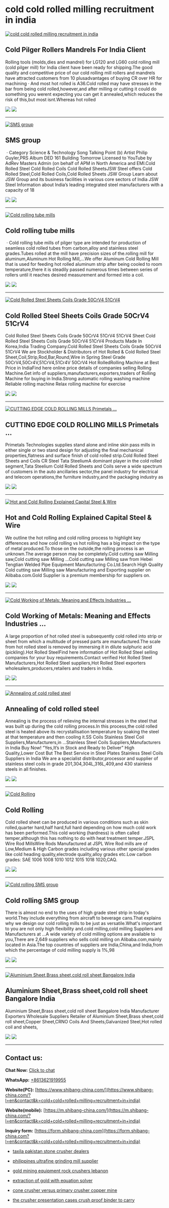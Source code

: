 # cold cold rolled milling recruitment in india

<a href="https://swt.shibang-china.com/?l=en&img&k=cold+cold+rolled+milling+recruitment+in+india" target="_blank">![cold cold rolled milling recruitment in india](http://static.shibang-china.com/all-800x300/1178.jpg)</a>

## Cold Pilger Rollers Mandrels For India Client
Rolling tools (molds,dies and mandrel) for LG120 and LG60 cold rolling mill (cold pilger mill) for India client have been ready for shipping.The good quality and competitive price of our cold rolling mill rollers and mandrels have attracted customers from 10 plusadvantages of buying CR over HR for machining&nbsp;&#0183;&#32;And most hot rolled is A36.Cold rolled may have stresses in the bar from being cold rolled,however,and after milling or cutting it could do something you werent expecting you can get it annealed,which reduces the risk of this,but most isnt.Whereas hot rolled


<a href="https://whatsapp.shibangsoft.com/WhatsApp.php" target="_blank" title="WhatsApp">![](http://static.shibang-china.com/icon/whatsapp.png)</a> <a href="https://swt.shibang-china.com/?l=en&icon&k=cold+cold+rolled+milling+recruitment+in+india" target="_blank">![](http://static.shibang-china.com/icon/chat-en.png)</a>

---

<a href="https://swt.shibang-china.com/?l=en&img&k=cold+cold+rolled+milling+recruitment+in+india" target="_blank">![SMS group](http://static.shibang-china.com/all-800x300/233.jpg)</a>

## SMS group
&nbsp;&#0183;&#32;Category Science &amp; Technology Song Talking Point (b) Artist Philip Guyler,PRS Album DED 161 Building Tomorrow Licensed to YouTube by AdRev Masters Admin (on behalf of APM in North America and EMI.Cold Rolled Steel Cold Rolled Coils Cold Rolled SheetsJSW Steel offers Cold Rolled Steel,Cold Rolled Coils,Cold Rolled Sheets JSW Group Learn about JSW Group and its business facilities in various core sectors of India JSW Steel Information about India’s leading integrated steel manufacturers with a capacity of 18


<a href="https://whatsapp.shibangsoft.com/WhatsApp.php" target="_blank" title="WhatsApp">![](http://static.shibang-china.com/icon/whatsapp.png)</a> <a href="https://swt.shibang-china.com/?l=en&icon&k=cold+cold+rolled+milling+recruitment+in+india" target="_blank">![](http://static.shibang-china.com/icon/chat-en.png)</a>

---

<a href="https://swt.shibang-china.com/?l=en&img&k=cold+cold+rolled+milling+recruitment+in+india" target="_blank">![Cold rolling tube mills](http://static.shibang-china.com/all-800x300/245.jpg)</a>

## Cold rolling tube mills
&nbsp;&#0183;&#32;Cold rolling tube mills of pilger type are intended for production of seamless cold rolled tubes from carbon,alloy and stainless steel grades.Tubes rolled at the mill have precision sizes of the.rolling mill for aluminum,Aluminum Hot Rolling Mill,…We offer Aluminum Cold Rolling Mill that is used for feeding hot rolled aluminum strip after being cooled to room temperature,there it is steadily passed numerous times between series of rollers until it reaches desired measurement and formed into a coil.


<a href="https://whatsapp.shibangsoft.com/WhatsApp.php" target="_blank" title="WhatsApp">![](http://static.shibang-china.com/icon/whatsapp.png)</a> <a href="https://swt.shibang-china.com/?l=en&icon&k=cold+cold+rolled+milling+recruitment+in+india" target="_blank">![](http://static.shibang-china.com/icon/chat-en.png)</a>

---

<a href="https://swt.shibang-china.com/?l=en&img&k=cold+cold+rolled+milling+recruitment+in+india" target="_blank">![Cold Rolled Steel Sheets Coils Grade 50CrV4 51CrV4](http://static.shibang-china.com/all-800x300/562.jpg)</a>

## Cold Rolled Steel Sheets Coils Grade 50CrV4 51CrV4
Cold Rolled Steel Sheets Coils Grade 50CrV4 51CrV4 51CrV4 Sheet Cold Rolled Steel Sheets Coils Grade 50CrV4 51CrV4 Products Made In Korea,India Trading Company.Cold Rolled Steel Sheets Coils Grade 50CrV4 51CrV4 We are Stockholder &amp; Distributors of Hot Rolled &amp; Cold Rolled Steel Sheet,Coil,Strip,Rod,Bar,Round,Wire in Spring Steel Grade 50CrV4,50Cr4V,51CrV4,51Cr4V 50CrV4 Hot RolledRolling Machine at Best Price in IndiaFind here online price details of companies selling Rolling Machine.Get info of suppliers,manufacturers,exporters,traders of Rolling Machine for buying in India.Strong automatic rolling washing machine Reliable rolling machine Relax rolling machine for exercise


<a href="https://whatsapp.shibangsoft.com/WhatsApp.php" target="_blank" title="WhatsApp">![](http://static.shibang-china.com/icon/whatsapp.png)</a> <a href="https://swt.shibang-china.com/?l=en&icon&k=cold+cold+rolled+milling+recruitment+in+india" target="_blank">![](http://static.shibang-china.com/icon/chat-en.png)</a>

---

<a href="https://swt.shibang-china.com/?l=en&img&k=cold+cold+rolled+milling+recruitment+in+india" target="_blank">![CUTTING EDGE COLD ROLLING MILLS Primetals …](http://static.shibang-china.com/all-800x300/440.jpg)</a>

## CUTTING EDGE COLD ROLLING MILLS Primetals …
Primetals Technologies supplies stand alone and inline skin pass mills in either single or two stand design for adjusting the final mechanical properties,flatness and surface finish of cold rolled strip.Cold Rolled Steel Sheets and Coils CR Steel Tata SteeliumA dominant player in the cold rolled segment,Tata Steelium Cold Rolled Sheets and Coils serve a wide spectrum of customers in the auto ancillaries sector,the panel industry for electrical and telecom operations,the furniture industry,and the packaging industry as


<a href="https://whatsapp.shibangsoft.com/WhatsApp.php" target="_blank" title="WhatsApp">![](http://static.shibang-china.com/icon/whatsapp.png)</a> <a href="https://swt.shibang-china.com/?l=en&icon&k=cold+cold+rolled+milling+recruitment+in+india" target="_blank">![](http://static.shibang-china.com/icon/chat-en.png)</a>

---

<a href="https://swt.shibang-china.com/?l=en&img&k=cold+cold+rolled+milling+recruitment+in+india" target="_blank">![Hot and Cold Rolling Explained Capital Steel &amp; Wire](http://static.shibang-china.com/all-800x300/1229.jpg)</a>

## Hot and Cold Rolling Explained Capital Steel &amp; Wire
We outline the hot rolling and cold rolling process to highlight key differences and how cold rolling vs hot rolling has a big impact on the type of metal produced.To those on the outside,the rolling process is an unknown.The average person may be completely.Cold cutting saw Milling saw,Cold cutting saw Milling …Cold cutting saw Milling saw from Hebei Tengtian Welded Pipe Equipment Manufacturing Co.Ltd.Search High Quality Cold cutting saw Milling saw Manufacturing and Exporting supplier on Alibaba.com.Gold Supplier is a premium membership for suppliers on.


<a href="https://whatsapp.shibangsoft.com/WhatsApp.php" target="_blank" title="WhatsApp">![](http://static.shibang-china.com/icon/whatsapp.png)</a> <a href="https://swt.shibang-china.com/?l=en&icon&k=cold+cold+rolled+milling+recruitment+in+india" target="_blank">![](http://static.shibang-china.com/icon/chat-en.png)</a>

---

<a href="https://swt.shibang-china.com/?l=en&img&k=cold+cold+rolled+milling+recruitment+in+india" target="_blank">![Cold Working of Metals: Meaning and Effects Industries …](http://static.shibang-china.com/all-800x300/878.jpg)</a>

## Cold Working of Metals: Meaning and Effects Industries …
A large proportion of hot rolled steel is subsequently cold rolled into strip or sheet from which a multitude of pressed parts are manufactured.The scale from hot rolled steel is removed by immersing it in dilute sulphuric acid (pickling).Hot Rolled SteelFind here information of Hot Rolled Steel selling companies for your buy requirements.Contact verified Hot Rolled Steel Manufacturers,Hot Rolled Steel suppliers,Hot Rolled Steel exporters wholesalers,producers,retailers and traders in India.


<a href="https://whatsapp.shibangsoft.com/WhatsApp.php" target="_blank" title="WhatsApp">![](http://static.shibang-china.com/icon/whatsapp.png)</a> <a href="https://swt.shibang-china.com/?l=en&icon&k=cold+cold+rolled+milling+recruitment+in+india" target="_blank">![](http://static.shibang-china.com/icon/chat-en.png)</a>

---

<a href="https://swt.shibang-china.com/?l=en&img&k=cold+cold+rolled+milling+recruitment+in+india" target="_blank">![Annealing of cold rolled steel](http://static.shibang-china.com/all-800x300/307.jpg)</a>

## Annealing of cold rolled steel
Annealing is the process of relieving the internal stresses in the steel that was built up during the cold rolling process.In this process,the cold rolled steel is heated above its recrystallisation temperature by soaking the steel at that temperature and then cooling it.SS Coils Stainless Steel Coil Suppliers,Manufacturers,in …Stainless Steel Coils Suppliers,Manufacturers in India Buy Now! “Yes,It’s in Stock and Ready to Deliver” High Quality,Lower Cost But The Best Service in Steel Plates Stainless Steel Coils Suppliers in India We are a specialist distributor,processor and supplier of stainless steel coils in grade 201,304,304L,316L,409,and 430 stainless steels in all finishes.


<a href="https://whatsapp.shibangsoft.com/WhatsApp.php" target="_blank" title="WhatsApp">![](http://static.shibang-china.com/icon/whatsapp.png)</a> <a href="https://swt.shibang-china.com/?l=en&icon&k=cold+cold+rolled+milling+recruitment+in+india" target="_blank">![](http://static.shibang-china.com/icon/chat-en.png)</a>

---

<a href="https://swt.shibang-china.com/?l=en&img&k=cold+cold+rolled+milling+recruitment+in+india" target="_blank">![Cold Rolling](http://static.shibang-china.com/all-800x300/586.jpg)</a>

## Cold Rolling
Cold rolled sheet can be produced in various conditions such as skin rolled,quarter hard,half hard,full hard depending on how much cold work has been performed.This cold working (hardness) is often called temper,although this has nothing to do with heat treatment temper.JSPL Wire Rod MillsWire Rods Manufactured at JSPL Wire Rod mills are of Low,Medium &amp; High Carbon grades including various other special grades like cold heading quality,electrode quality,alloy grades etc.Low carbon grades: SAE 1006 1008 1010 1012 1015 1018 1020,CAQ.


<a href="https://whatsapp.shibangsoft.com/WhatsApp.php" target="_blank" title="WhatsApp">![](http://static.shibang-china.com/icon/whatsapp.png)</a> <a href="https://swt.shibang-china.com/?l=en&icon&k=cold+cold+rolled+milling+recruitment+in+india" target="_blank">![](http://static.shibang-china.com/icon/chat-en.png)</a>

---

<a href="https://swt.shibang-china.com/?l=en&img&k=cold+cold+rolled+milling+recruitment+in+india" target="_blank">![Cold rolling SMS group](http://static.shibang-china.com/all-800x300/406.jpg)</a>

## Cold rolling SMS group
There is almost no end to the uses of high grade steel strip in today's world.They include everything from aircraft to beverage cans.That explains why we design our cold rolling mills to be just as versatile.What's important to you are not only high flexibility and.cold milling,cold milling Suppliers and Manufacturers at …A wide variety of cold milling options are available to you,There are 2,649 suppliers who sells cold milling on Alibaba.com,mainly located in Asia.The top countries of suppliers are India,China,and India,from which the percentage of cold milling supply is 1%,98


<a href="https://whatsapp.shibangsoft.com/WhatsApp.php" target="_blank" title="WhatsApp">![](http://static.shibang-china.com/icon/whatsapp.png)</a> <a href="https://swt.shibang-china.com/?l=en&icon&k=cold+cold+rolled+milling+recruitment+in+india" target="_blank">![](http://static.shibang-china.com/icon/chat-en.png)</a>

---

<a href="https://swt.shibang-china.com/?l=en&img&k=cold+cold+rolled+milling+recruitment+in+india" target="_blank">![Aluminium Sheet,Brass sheet,cold roll sheet Bangalore India](http://static.shibang-china.com/all-800x300/654.jpg)</a>

## Aluminium Sheet,Brass sheet,cold roll sheet Bangalore India
Aluminium Sheet,Brass sheet,cold roll sheet Bangalore India Manufacturer Exporters Wholesale Suppliers Retailer of Aluminium Sheet,Brass sheet,cold roll sheet,Copper Sheet,CRNO Coils And Sheets,Galvanized Steel,Hot rolled coil and sheets,

<a href="https://whatsapp.shibangsoft.com/WhatsApp.php" target="_blank" title="WhatsApp">![](http://static.shibang-china.com/icon/whatsapp.png)</a> <a href="https://swt.shibang-china.com/?l=en&icon&k=cold+cold+rolled+milling+recruitment+in+india" target="_blank">![](http://static.shibang-china.com/icon/chat-en.png)</a>

---
## Contact us:

**Chat Now:** [Click to chat](https://swt.shibang-china.com?l=en&contact&k=cold+cold+rolled+milling+recruitment+in+india)

**WhatsApp:**  [+8613621919955](https://whatsapp.shibangsoft.com/WhatsApp.php)

**Website(PC):** [https://www.shibang-china.com/](https://www.shibang-china.com/?l=en&contact&k=cold+cold+rolled+milling+recruitment+in+india)

**Website(mobile):** [https://m.shibang-china.com/](https://m.shibang-china.com/?l=en&contact&k=cold+cold+rolled+milling+recruitment+in+india)

**Inquiry form:** [https://form.shibang-china.com](https://form.shibang-china.com?l=en&contact&k=cold+cold+rolled+milling+recruitment+in+india)

* [taxila pakistan stone crusher dealers](../128/taxila%20pakistan%20stone%20crusher%20dealers.md)

* [philippines ultrafine grinding mill supplier](../133/philippines%20ultrafine%20grinding%20mill%20supplier.md)

* [gold mining equipment rock crushers lebanon](../131/gold%20mining%20equipment%20rock%20crushers%20lebanon.md)

* [extraction of gold with equation solver](../133/extraction%20of%20gold%20with%20equation%20solver.md)

* [cone crusher versus primary crusher copper mine](../126/cone%20crusher%20versus%20primary%20crusher%20copper%20mine.md)

* [the crusher presentation cases crush proof binder to carry](../134/the%20crusher%20presentation%20cases%20crush%20proof%20binder%20to%20carry.md)